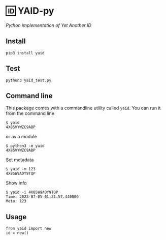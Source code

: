 # 🆔 YAID-py

_Python implementation of Yet Another ID_

## Install

    pip3 install yaid

## Test

    python3 yaid_test.py

## Command line

This package comes with a commandline utility called `yaid`.
You can run it from the command line

    $ yaid
    4X85VYWZC9ABP

or as a module

    $ python3 -m yaid
    4X85VYWZC9ABP

Set metadata

    $ yaid -m 123
    4X85W9A0Y9TQP

Show info

    $ yaid -i 4X85W9A0Y9TQP
    Time: 2023-07-05 01:31:57.440000
    Meta: 123

## Usage

    from yaid import new
    id = new()
